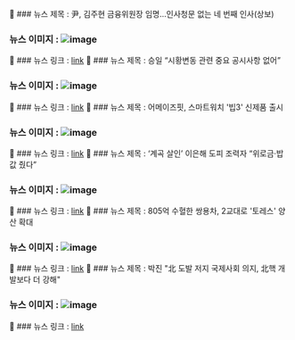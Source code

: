 📝 ### 뉴스 제목 : 尹, 김주현 금융위원장 임명…인사청문 없는 네 번째 인사(상보)
### 뉴스 이미지 : ![image](https://imgnews.pstatic.net/image/origin/018/2022/07/11/5264509.jpg?type=ofullfill106_72)
🔗 ### 뉴스 링크 : [link](https://n.news.naver.com/mnews/article/018/0005264509?sid=100)
📝 ### 뉴스 제목 : 승일 “시황변동 관련 중요 공시사항 없어”
### 뉴스 이미지 : ![image](https://imgnews.pstatic.net/image/origin/011/2022/07/11/4074828.jpg?type=nf106_72)
🔗 ### 뉴스 링크 : [link](https://n.news.naver.com/mnews/article/018/0005264511?sid=101)
📝 ### 뉴스 제목 : 어메이즈핏, 스마트워치 '빕3' 신제품 출시
### 뉴스 이미지 : ![image](https://imgnews.pstatic.net/image/origin/030/2022/07/11/3029527.jpg?type=nf106_72)
🔗 ### 뉴스 링크 : [link](https://n.news.naver.com/mnews/article/030/0003029527?sid=105)
📝 ### 뉴스 제목 : ‘계곡 살인’ 이은해 도피 조력자 “위로금·밥값 줬다”
### 뉴스 이미지 : ![image](https://imgnews.pstatic.net/image/origin/005/2022/07/11/1539094.jpg?type=nf106_72)
🔗 ### 뉴스 링크 : [link](https://n.news.naver.com/mnews/article/005/0001539094?sid=102)
📝 ### 뉴스 제목 : 805억 수혈한 쌍용차, 2교대로 '토레스' 양산 확대
### 뉴스 이미지 : ![image](https://imgnews.pstatic.net/image/origin/030/2022/07/11/3029528.jpg?type=nf106_72)
🔗 ### 뉴스 링크 : [link](https://n.news.naver.com/mnews/article/030/0003029528?sid=103)
📝 ### 뉴스 제목 : 박진 "北 도발 저지 국제사회 의지, 北핵 개발보다 더 강해"
### 뉴스 이미지 : ![image](https://imgnews.pstatic.net/image/origin/003/2022/07/11/11297142.jpg?type=nf106_72)
🔗 ### 뉴스 링크 : [link](https://n.news.naver.com/mnews/article/003/0011297142?sid=104)
